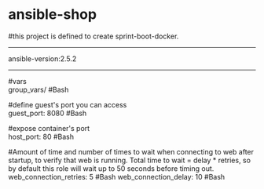 # ansible-shop
#this project is defined to create sprint-boot-docker.
******
ansible-version:2.5.2

******
#vars  
group_vars/ #Bash

  #define guest's port you can access  
  guest_port: 8080  #Bash

  #expose container's port  
  host_port: 80  #Bash

  #Amount of time and number of times to wait when connecting to web after startup, to verify that web is running. Total time to wait = delay * retries, so by default this role will wait up to 50 seconds before timing out.    
  web_connection_retries: 5  #Bash
  web_connection_delay: 10  #Bash
